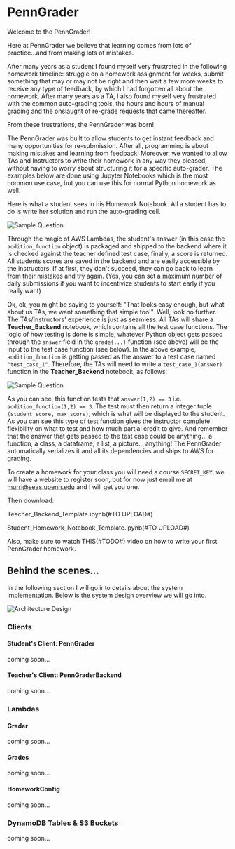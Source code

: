 # PennGrader
Welcome to the PennGrader!

Here at PennGrader we believe that learning comes from lots of practice...and from making lots of mistakes. 

After many years as a student I found myself very frustrated in the following homework timeline: struggle on a homework assignment for weeks, submit something that may or may not be right and then wait a few more weeks to receive any type of feedback, by which I had forgotten all about the homework. After many years as a TA, I also found myself very frustrated with the common auto-grading tools, the hours and hours of manual grading and the onslaught of re-grade requests that came thereafter.

From these frustrations, the PennGrader was born!

The PennGrader was built to allow students to get instant feedback and many opportunities for re-submission. After all, programming is about making mistakes and learning from feedback! Moreover, we wanted to allow TAs and Instructors to write their homework in any way they pleased, without having to worry about structuring it for a specific auto-grader. The examples below are done using Jupyter Notebooks which is the most common use case, but you can use this for normal Python homework as well. 

Here is what a student sees in his Homework Notebook. All a student has to do is write her solution and run the auto-grading cell.

![Sample Question](https://penngrader-wiki.s3.amazonaws.com/sample_question.gif)

Through the magic of AWS Lambdas, the student's answer (in this case the `addition_function` object) is packaged and shipped to the backend where it is checked against the teacher defined test case, finally, a score is returned. All students scores are saved in the backend and are easily accessible by the instructors. If at first, they don't succeed, they can go back to learn from their mistakes and try again.  (Yes, you can set a maximum number of daily submissions if you want to incentivize students to start early if you really want)

Ok, ok, you might be saying to yourself: "That looks easy enough, but what about us TAs, we want something that simple too!". Well, look no further. The TAs/Instructors' experience is just as seamless. All TAs will share a __Teacher_Backend__ notebook, which contains all the test case functions. The logic of how testing is done is simple, whatever Python object gets passed through the `answer` field in the `grade(...)` function (see above) will be the input to the test case function (see below). In the above example, `addition_function` is getting passed as the answer to a test case named `"test_case_1"`. Therefore, the TAs will need to write a `test_case_1(answer)` function in the __Teacher_Backend__ notebook, as follows:

![Sample Question](https://penngrader-wiki.s3.amazonaws.com/sample_test.gif)

As you can see, this function tests that `answer(1,2) == 3` i.e. `addition_function(1,2) == 3`. The test must then return a integer tuple `(student_score, max_score)`, which is what will be displayed to the student. As you can see this type of test function gives the Instructor complete flexibility on what to test and how much partial credit to give. And remember that the answer that gets passed to the test case could be anything... a function, a class, a dataframe, a list, a picture... anything! The PennGrader automatically serializes it and all its dependencies and ships to AWS for grading.

To create a homework for your class you will need a course `SECRET_KEY`, we will have a website to register soon, but for now just email me at murri@seas.upenn.edu and I will get you one.

Then download:

Teacher_Backend_Template.ipynb(#TO UPLOAD#) 

Student_Homework_Notebook_Template.ipynb(#TO UPLOAD#)

Also, make sure to watch THIS(#TODO#) video on how to write your first PennGrader homework.

## Behind the scenes...
In the following section I will go into details about the system implementation. Below is the system design overview we will go into.

![Architecture Design](https://penngrader-wiki.s3.amazonaws.com/design.png)

### Clients
#### Student's Client: PennGrader
coming soon...
#### Teacher's Client: PennGraderBackend
coming soon...

### Lambdas
#### Grader
coming soon...
#### Grades
coming soon...
#### HomeworkConfig
coming soon...

### DynamoDB Tables & S3 Buckets
coming soon...



